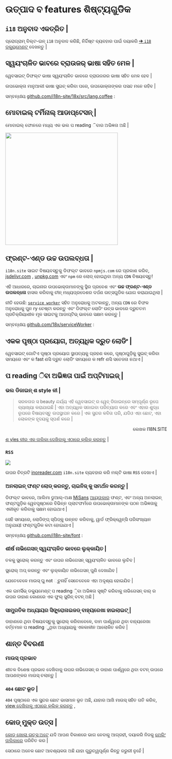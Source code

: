 # ଉତ୍ପାଦ ବ features ଶିଷ୍ଟ୍ୟଗୁଡିକ

## `i18` ଅନୁବାଦ ଏକତ୍ରିତ |

ପ୍ରୋଗ୍ରାମ୍ ବିଲ୍ଟ-ଇନ୍ `i18` ଅନୁବାଦ କରିଛି, ନିର୍ଦ୍ଦିଷ୍ଟ ବ୍ୟବହାର ପାଇଁ ଦୟାକରି [➔ `i18` ଡକ୍ୟୁମେଣ୍ଟ୍](/i18) ଦେଖନ୍ତୁ |

## ସ୍ୱୟଂଚାଳିତ ଭାବରେ ବ୍ରାଉଜର୍ ଭାଷା ସହିତ ମେଳ |

ୱେବସାଇଟ୍ ଡିଫଲ୍ଟ ଭାଷା ସ୍ୱୟଂଚାଳିତ ଭାବରେ ବ୍ରାଉଜରର ଭାଷା ସହିତ ମେଳ ହେବ |

ଉପଭୋକ୍ତା ମାନୁଆଲୀ ଭାଷା ସୁଇଚ୍ କରିବା ପରେ, ଉପଭୋକ୍ତାଙ୍କର ପସନ୍ଦ ମନେ ରହିବ |

ସମ୍ବନ୍ଧୀୟ [github.com/i18n-site/18x/src/lang.coffee](https://github.com/i18n-site/18x/blob/main/src/lang.coffee) :

## ମୋବାଇଲ୍ ଟର୍ମିନାଲ୍ ଆଡାପ୍ଟେସନ୍ |

ମୋବାଇଲ୍ ଫୋନରେ ମଧ୍ୟ ଏକ ଭଲ ପ reading ିବାର ଅଭିଜ୍ଞତା ଅଛି |

<img src="//p.3ti.site/1721379497.avif" width="350px">

## <a rel=id href="#ha" id="ha"></a> ଫ୍ରଣ୍ଟ-ଏଣ୍ଡ ଉଚ୍ଚ ଉପଲବ୍ଧତା |

`i18n.site` ସାଇଟ ବିଷୟବସ୍ତୁକୁ ଡିଫଲ୍ଟ ଭାବରେ `npmjs.com` ରେ ପ୍ରକାଶ କରିବ, [jsdelivr.com](//jsdelivr.com) , [unpkg.com](//unpkg.com) ଏବଂ `npm` ରେ ଲୋଡ୍ ହୋଇଥିବା ଅନ୍ୟ `CDN` ବିଷୟବସ୍ତୁ!

ଏହି ଆଧାରରେ, ଚାଇନାର ଉପଭୋକ୍ତାମାନଙ୍କୁ ସ୍ଥିର ପ୍ରବେଶ ଏବଂ **ଉଚ୍ଚ ଫ୍ରଣ୍ଟ-ଏଣ୍ଡ ଉପଲବ୍ଧତା** ହାସଲ କରିବାକୁ ଚୀନ୍ ମଧ୍ୟପ୍ରଦେଶର ଦର୍ପଣ ଉତ୍ସଗୁଡିକ ଯୋଗ କରାଯାଇଥିଲା |

ନୀତି ହେଉଛି: [`service worker`](https://developer.mozilla.org/docs/Web/API/Service_Worker_API) ସହିତ ଅନୁରୋଧକୁ ଅଟକାନ୍ତୁ, ଅନ୍ୟ `CDN` ରେ ବିଫଳ ଅନୁରୋଧକୁ ପୁନ ry ଚେଷ୍ଟା କରନ୍ତୁ ଏବଂ ଡିଫଲ୍ଟ ଲୋଡିଂ ଉତ୍ସ ଭାବରେ ଦ୍ରୁତତମ ପ୍ରତିକ୍ରିୟାଶୀଳ ମୂଳ ସାଇଟକୁ ଆଡାପ୍ଟିଭ୍ ଭାବରେ ସକ୍ଷମ କରନ୍ତୁ |

ସମ୍ବନ୍ଧୀୟ [github.com/18x/serviceWorker](https://github.com/i18n-site/18x/tree/main/serviceWorker) :

## ଏକକ ପୃଷ୍ଠା ପ୍ରୟୋଗ, ଅତ୍ୟଧିକ ଦ୍ରୁତ ଲୋଡିଂ |

ୱେବସାଇଟ୍ ଗୋଟିଏ ପୃଷ୍ଠା ପ୍ରୟୋଗ ସ୍ଥାପତ୍ୟକୁ ଗ୍ରହଣ କରେ, ପୃଷ୍ଠାଗୁଡ଼ିକୁ ସୁଇଚ୍ କରିବା ସମୟରେ ଏବଂ କ fast ଣସି ଦ୍ରୁତ ଲୋଡିଂ ସମୟରେ କ refr ଣସି ସତେଜତା ନଥାଏ |

## ପ reading ିବା ଅଭିଜ୍ଞତା ପାଇଁ ଅପ୍ଟିମାଇଜ୍ |

### ଭଲ ଡିଜାଇନ୍ ଶ style ଳୀ |

> ସରଳତାର ସ beauty ନ୍ଦର୍ଯ୍ୟ ଏହି ୱେବସାଇଟ୍ ର ୱେବ୍ ଡିଜାଇନ୍ରେ ସମ୍ପୂର୍ଣ୍ଣ ରୂପେ ବ୍ୟାଖ୍ୟା କରାଯାଇଛି |
> ଏହା ଅତ୍ୟଧିକ ସଜାଇବା ପରିତ୍ୟାଗ କରେ ଏବଂ ଏହାର ଶୁଦ୍ଧ ରୂପରେ ବିଷୟବସ୍ତୁ ଉପସ୍ଥାପନ କରେ |
> ଏକ ସୁନ୍ଦର କବିତା ପରି, ଯଦିଓ ଏହା ଛୋଟ, ଏହା ଲୋକଙ୍କ ହୃଦୟକୁ ସ୍ପର୍ଶ କରେ |

<p style="text-align:right">ଲେଖକ I18N.SITE</p>

[ଶ yles ଳୀର ଏକ ତାଲିକା ଦେଖିବାକୁ ଏଠାରେ କ୍ଲିକ୍ କରନ୍ତୁ](/i18n.site/md/styl) |

### `RSS`

![](//p.3ti.site/1725541085.avif)

ଉପର ଚିତ୍ରଟି [inoreader.com](//inoreader.com) `i18n.site` ବ୍ୟବହାର କରି ମଲ୍ଟି ଭାଷା `RSS` ଦେଖାଏ |

### ଅନଲାଇନ୍ ଫଣ୍ଟ ଲୋଡ୍ କରନ୍ତୁ, ଚାଇନିଜ୍ କୁ ସମର୍ଥନ କରନ୍ତୁ |

ଡିଫଲ୍ଟ ଭାବରେ, ଆଲିମା ଡୁଆଲ୍-ଅକ୍ଷ [MiSans](https://hyperos.mi.com/font/zh/download/) [ଆୟତାକାର](https://www.iconfont.cn/fonts/detail?cnid=pOvFIr086ADR) ଫଣ୍ଟ, ଏବଂ ଅନ୍ୟ ଅନଲାଇନ୍ ଫଣ୍ଟଗୁଡ଼ିକ ୱେବପୃଷ୍ଠାରେ ବିଭିନ୍ନ ପ୍ଲାଟଫର୍ମରେ ଉପଭୋକ୍ତାମାନଙ୍କ ପଠନ ଅଭିଜ୍ଞତାକୁ ଏକୀକୃତ କରିବାକୁ ସକ୍ଷମ ହୋଇଥାଏ |

ସେହି ସମୟରେ, ଲୋଡିଙ୍ଗ୍ ସ୍ପିଡ୍କୁ ଉନ୍ନତ କରିବାକୁ, ୱାର୍ଡ ଫ୍ରିକ୍ୱେନ୍ସି ପରିସଂଖ୍ୟାନ ଅନୁଯାୟୀ ଫଣ୍ଟଗୁଡିକ କଟା ହୋଇଯାଏ |

ସମ୍ବନ୍ଧୀୟ [github.com/i18n-site/font](https://github.com/i18n-site/font) :

### ଶୀର୍ଷ ନାଭିଗେସନ୍ ସ୍ୱୟଂଚାଳିତ ଭାବରେ ଲୁକ୍କାୟିତ |

ତଳକୁ ସ୍କ୍ରୋଲ୍ କରନ୍ତୁ ଏବଂ ଉପର ନାଭିଗେସନ୍ ସ୍ୱୟଂଚାଳିତ ଭାବରେ ଲୁଚିବ |

ସ୍କ୍ରୋଲ୍ ଅପ୍ କରନ୍ତୁ ଏବଂ ଲୁକ୍କାୟିତ ନାଭିଗେସନ୍ ପୁଣି ଦେଖାଯିବ |

ଯେତେବେଳେ ମାଉସ୍ ଘୁ not ୍ଚୁନାହିଁ ସେତେବେଳେ ଏହା ଅଦୃଶ୍ୟ ହୋଇଯିବ |

ଏକ ଇମର୍ସିଭ୍ ଡକ୍ୟୁମେଣ୍ଟ୍ ପ reading ଼ିବା ଅଭିଜ୍ଞତା ସୃଷ୍ଟି କରିବାକୁ ନାଭିଗେସନ୍ ବାର୍ ର ଉପର ଡାହାଣ କୋଣରେ ଏକ ଫୁଲ୍ ସ୍କ୍ରିନ୍ ବଟନ୍ ଅଛି |

### ସାମ୍ପ୍ରତିକ ଅଧ୍ୟାୟର ସିଙ୍କ୍ରୋନାଇଜଡ୍ ବାହ୍ୟରେଖା ହାଇଲାଇଟ୍ |

ଡାହାଣରେ ଥିବା ବିଷୟବସ୍ତୁକୁ ସ୍କ୍ରୋଲ୍ କରିବାବେଳେ, ବାମ ପାର୍ଶ୍ୱରେ ଥିବା ବାହ୍ୟରେଖା ବର୍ତ୍ତମାନ ପ reading ୁଥିବା ଅଧ୍ୟାୟକୁ ଏକକାଳୀନ ଆଲୋକିତ କରିବ |

## ଶାନ୍ତ ବିବରଣୀ

### ମାଉସ୍ ପ୍ରଭାବ

ଶୀତଳ ବିଶେଷ ପ୍ରଭାବ ଦେଖିବାକୁ ଉପର ନାଭିଗେସନ୍ ର ଡାହାଣ ପାର୍ଶ୍ୱରେ ଥିବା ବଟନ୍ ଉପରେ ଆପଣଙ୍କର ମାଉସ୍ ଚଲାନ୍ତୁ |

### `404` ଛୋଟ ଭୂତ |

`404` ପୃଷ୍ଠାରେ ଏକ ସୁନ୍ଦର ଛୋଟ ଭାସମାନ ଭୂତ ଅଛି, ଯାହାର ଆଖି ମାଉସ୍ ସହିତ ଗତି କରିବ, [view ଦେଖିବାକୁ ଏଠାରେ କ୍ଲିକ୍ କରନ୍ତୁ](/404) ,

## କୋଡ୍ ମୁକ୍ତ ଉତ୍ସ |

[କୋଡ୍ ଖୋଲା ଉତ୍ସ ଅଟେ](/i18n.site/c/src) ଯଦି ଆପଣ ବିକାଶରେ ଭାଗ ନେବାକୁ ଆଗ୍ରହୀ, ଦୟାକରି ନିଜକୁ [ମେଲିଂ ତାଲିକାରେ](//groups.google.com/u/2/g/i18n-site) ପରିଚିତ କର |

ସେଠାରେ ଅନେକ ଛୋଟ ଆବଶ୍ୟକତା ଅଛି ଯାହା ଗୁରୁତ୍ୱପୂର୍ଣ୍ଣ କିନ୍ତୁ ଜରୁରୀ ନୁହେଁ |